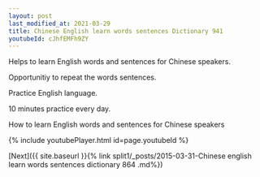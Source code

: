 ```yaml
---
layout: post
last_modified_at: 2021-03-29
title: Chinese English learn words sentences Dictionary 941 
youtubeId: cJhfEMFh9ZY
---
```

 
 
Helps to learn English words and sentences for Chinese speakers.

Opportunitiy to repeat the words sentences. 

Practice English language. 
 
10 minutes practice every day. 
 
How to learn English words and sentences for Chinese speakers 
 
{% include youtubePlayer.html id=page.youtubeId %}
 
 
[Next]({{ site.baseurl }}{% link  split1/_posts/2015-03-31-Chinese english learn words sentences dictionary 864 .md%})
 
